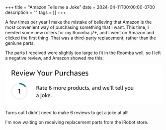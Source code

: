 +++
title = "Amazon Tells me a Joke"
date = 2024-04-11T00:00:00-0700
description = ""
tags = []
+++

A few times per year I make the mistake of believing that Amazon is the most convenient way of purchasing something that I want.
This time, I needed some new rollers for my Roomba j7+, and I went on Amazon and clicked the first thing.
That was a third-party replacement, rather than the geniune parts.

The parts I received were slightly too large to fit in the Roomba well, so I left a negative review, and Amazon showed me this:

![](joke.jpg)

Turns out I didn't need to make 6 reviews to get a joke at all!

I'm now waiting on receiving replacement parts from the iRobot store.
